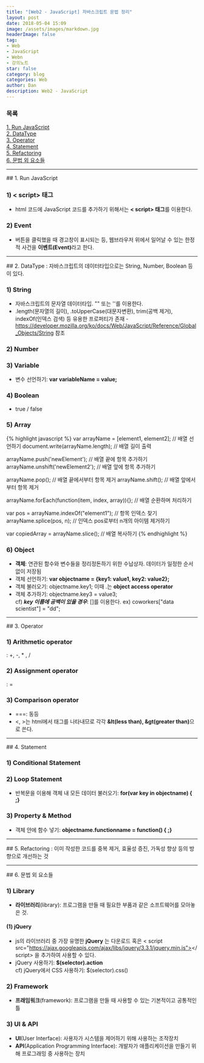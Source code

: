 ```yaml
---
title: "[Web2 - JavaScript] 자바스크립트 문법 정리"
layout: post
date: 2018-05-04 15:09
image: /assets/images/markdown.jpg
headerImage: false
tag:
- Web
- JavaScript
- Webn
- 강의노트
star: false
category: blog
categories: Web
author: Dan
description: Web2 - JavaScript
---
```


### 목록
<a href="#one">1. Run JavaScript</a><br>
<a href="#two">2. DataType</a><br>
<a href="#three">3. Operator</a><br>
<a href="#four">4. Statement</a><br>
<a href="#five">5. Refactoring</a><br>
<a href="#six">6. 문법 외 요소들</a>

---
<div id="one"></div>
## 1. Run JavaScript

### 1) < script> 태그
* html 코드에 JavaScript 코드를 추가하기 위해서는 <span class="evidence-purple">**< script> 태그**</span>를 이용한다.

### 2) Event
* 버튼을 클릭했을 때 경고창이 표시되는 등, 웹브라우저 위에서 일어날 수 있는 한정적 사건을 <span class="evidence-purple">**이벤트(Event)**</span>라고 한다.

---
<div id="two"></div>
## 2. DataType
: 자바스크립트의 데이터타입으로는 String, Number, Boolean 등이 있다.

### 1) String
* 자바스크립트의 문자열 데이터타입. "" 또는 ''를 이용한다.
* .length(문자열의 길이), .toUpperCase(대문자변환), trim(공백 제거), indexOf(인덱스 검색) 등 유용한 프로퍼티가 존재 - https://developer.mozilla.org/ko/docs/Web/JavaScript/Reference/Global_Objects/String 참조

### 2) Number

### 3) Variable
* 변수 선언하기: <span class="evidence-purple">**var variableName = value;**</span>

### 4) Boolean
* true / false

### 5) Array
{% highlight javascript %}
var arrayName = [element1, element2]; // 배열 선언하기
document.write(arrayName.length); // 배열 길이 출력

arrayName.push('newElement'); // 배열 끝에 항목 추가하기
arrayName.unshift('newElement2'); // 배열 앞에 항목 추가하기

arrayName.pop(); // 배열 끝에서부터 항목 제거
arrayName.shift(); // 배열 앞에서부터 항목 제거

arrayName.forEach(function(item, index, array)){}; // 배열 순환하며 처리하기

var pos = arrayName.indexOf("element1"); // 항목 인덱스 찾기
arrayName.splice(pos, n); // 인덱스 pos로부터 n개의 아이템 제거하기

var copiedArray = arrayName.slice(); // 배열 복사하기
{% endhighlight %}

### 6) Object
* **객체**: 연관된 함수와 변수들을 정리정돈하기 위한 수납상자. 데이터가 일정한 순서 없이 저장됨
* 객체 선언하기: <span class="evidence-purple">**var objectname = {key1: value1, key2: value2};**</span>
* 객체 불러오기: objectname.key1; 이때 .는 **object access operator**
* 객체 추가하기: objectname.key3 = value3;<br>
cf) ***key 이름에 공백이 있을 경우***: []를 이용한다. ex) <span class="evidence-purple">coworkers["data scientist"] = "dd";</span>

---
<div id="three"></div>
## 3. Operator

### 1) Arithmetic operator
: +, -, * , /

### 2) Assignment operator
: =

### 3) Comparison operator
* ===: 동등
* <, >는 html에서 태그를 나타내므로 각각 <span class="evidence-purple">**&lt(less than), &gt(greater than)**</span>으로 쓴다.

---
<div id="four"></div>
## 4. Statement

### 1) Conditional Statement

### 2) Loop Statement
* 반복문을 이용해 객체 내 모든 데이터 불러오기: <span class="evidence-purple">**for(var key in objectname) { ;}**</span>

### 3) Property & Method
* 객체 안에 함수 넣기: <span class="evidence-purple">**objectname.functionname = function() { ;}**</span>

---
<div id="five"></div>
## 5. Refactoring
: 이미 작성한 코드를 중복 제거, 효율성 증진, 가독성 향상 등의 방향으로 개선하는 것  

---
<div id="six"></div>
## 6. 문법 외 요소들

### 1) Library
* **라이브러리**(library): 프로그램을 만들 때 필요한 부품과 같은 소프트웨어를 모아놓은 것.

#### (1) jQuery
* js의 라이브러리 중 가장 유명한 **jQuery** 는 다운로드 혹은 <span class="evidence-purple">< script src="https://ajax.googleapis.com/ajax/libs/jquery/3.3.1/jquery.min.js"></ script></span> 을 추가하여 사용할 수 있다.
* jQuery 사용하기: <span class="evidence-purple">**$(selector).action**</span> <br>
 cf) jQuery에서 CSS 사용하기: $(selector).css()

### 2) Framework
* **프래임워크**(framework): 프로그램을 만들 때 사용할 수 있는 기본적이고 공통적인 틀

### 3) UI & API
* **UI**(User Interface): 사용자가 시스템을 제어하기 위해 사용하는 조작장치
* **API**(Application Programming Interface): 개발자가 애플리케이션을 만들기 위해 프로그래밍 중 사용하는 장치
